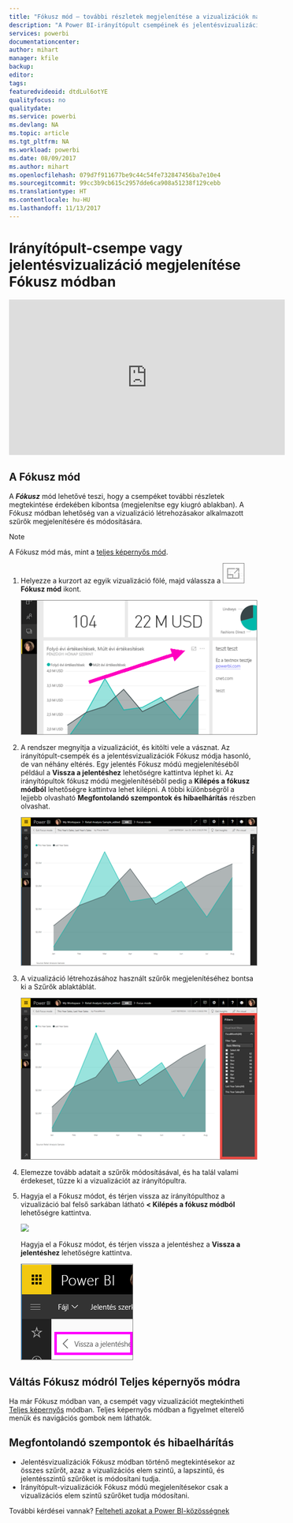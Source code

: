 ```yaml
---
title: "Fókusz mód – további részletek megjelenítése a vizualizációk nagyításával."
description: "A Power BI-irányítópult csempéinek és jelentésvizualizációinak megjelenítése Fókusz módban, azaz Kiugró ablakban."
services: powerbi
documentationcenter: 
author: mihart
manager: kfile
backup: 
editor: 
tags: 
featuredvideoid: dtdLul6otYE
qualityfocus: no
qualitydate: 
ms.service: powerbi
ms.devlang: NA
ms.topic: article
ms.tgt_pltfrm: NA
ms.workload: powerbi
ms.date: 08/09/2017
ms.author: mihart
ms.openlocfilehash: 079d7f911677be9c44c54fe732847456ba7e10e4
ms.sourcegitcommit: 99cc3b9cb615c2957dde6ca908a51238f129cebb
ms.translationtype: HT
ms.contentlocale: hu-HU
ms.lasthandoff: 11/13/2017
---
```

# <a name="display-a-dashboard-tile-or-report-visual-in-focus-mode"></a>Irányítópult-csempe vagy jelentésvizualizáció megjelenítése Fókusz módban
<iframe width="560" height="315" src="https://www.youtube.com/embed/dtdLul6otYE" frameborder="0" allowfullscreen></iframe>


## <a name="what-is-focus-mode"></a>A Fókusz mód
A ***Fókusz*** mód lehetővé teszi, hogy a csempéket további részletek megtekintése érdekében kibontsa (megjelenítse egy kiugró ablakban).  A Fókusz módban lehetőség van a vizualizáció létrehozásakor alkalmazott szűrők megjelenítésére és módosítására.  

> [!NOTE]
> A Fókusz mód más, mint a [teljes képernyős mód](service-tile-fullscreen-mode.md).
> 
> 

1. Helyezze a kurzort az egyik vizualizáció fölé, majd válassza a ![](media/service-focus-mode/pbi_popout.jpg) **Fókusz mód** ikont.  
   
   ![](media/service-focus-mode/power-bi-hover-focus.png)
2. A rendszer megnyitja a vizualizációt, és kitölti vele a vásznat. Az irányítópult-csempék és a jelentésvizualizációk Fókusz módja hasonló, de van néhány eltérés. Egy jelentés Fókusz módú megjelenítéséből például a **Vissza a jelentéshez** lehetőségre kattintva léphet ki. Az irányítópultok fókusz módú megjelenítéséből pedig a **Kilépés a fókusz módból** lehetőségre kattintva lehet kilépni. A többi különbségről a lejjebb olvasható **Megfontolandó szempontok és hibaelhárítás** részben olvashat.
   
   ![](media/service-focus-mode/power-bi-display-focus-newer2.png)
3. A vizualizáció létrehozásához használt szűrők megjelenítéséhez bontsa ki a Szűrők ablaktáblát.
   
   ![](media/service-focus-mode/power-bi-display-focus-filters.png)
4. Elemezze tovább adatait a szűrők módosításával, és ha talál valami érdekeset, tűzze ki a vizualizációt az irányítópultra.   
5. Hagyja el a Fókusz módot, és térjen vissza az irányítópulthoz a vizualizáció bal felső sarkában látható **< Kilépés a fókusz módból** lehetőségre kattintva.
   
    ![](media/service-focus-mode/power-bi-exit-focus.png)    
   
    Hagyja el a Fókusz módot, és térjen vissza a jelentéshez a **Vissza a jelentéshez** lehetőségre kattintva.    
   
    ![](media/service-focus-mode/power-bi-exit-focus-report.png)

## <a name="go-from-focus-mode-to-full-screen-mode"></a>Váltás Fókusz módról Teljes képernyős módra
Ha már Fókusz módban van, a csempét vagy vizualizációt megtekintheti [Teljes képernyős](service-tile-fullscreen-mode.md) módban. Teljes képernyős módban a figyelmet elterelő menük és navigációs gombok nem láthatók.

## <a name="considerations-and-troubleshooting"></a>Megfontolandó szempontok és hibaelhárítás
* Jelentésvizualizációk Fókusz módban történő megtekintésekor az összes szűrőt, azaz a vizualizációs elem szintű, a lapszintű, és jelentésszintű szűrőket is módosítani tudja.    
* Irányítópult-vizualizációk Fókusz módú megjelenítésekor csak a vizualizációs elem szintű szűrőket tudja módosítani.

További kérdései vannak? [Felteheti azokat a Power BI-közösségnek](http://community.powerbi.com/)

